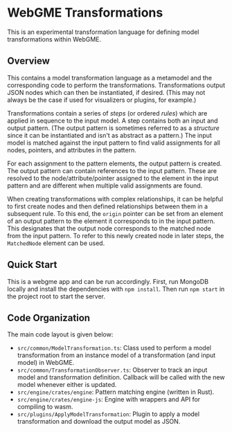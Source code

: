 # WebGME Transformations

This is an experimental transformation language for defining model
transformations within WebGME.

## Overview

This contains a model transformation language as a metamodel and the
corresponding code to perform the transformations. Transformations output JSON
nodes which can then be instantiated, if desired. (This may not always be the
case if used for visualizers or plugins, for example.)

Transformations contain a series of _steps_ (or ordered _rules_) which are
applied in sequence to the input model. A step contains both an input and output
pattern. (The output pattern is sometimes referred to as a _structure_ since it
can be instantiated and isn't as abstract as a pattern.) The input model is
matched against the input pattern to find valid assignments for all nodes,
pointers, and attributes in the pattern.

For each assignment to the pattern elements, the output pattern is created. The
output pattern can contain references to the input pattern. These are resolved
to the node/attribute/pointer assigned to the element in the input pattern and
are different when multiple valid assignments are found.

When creating transformations with complex relationships, it can be helpful to
first create nodes and then defined relationships between them in a subsequent
rule. To this end, the `origin` pointer can be set from an element of an output
pattern to the element it corresponds to in the input pattern. This designates
that the output node corresponds to the matched node from the input pattern. To
refer to this newly created node in later steps, the `MatchedNode` element can
be used.

## Quick Start

This is a webgme app and can be run accordingly. First, run MongoDB locally and
install the dependencies with `npm install`. Then run `npm start` in the project
root to start the server.

## Code Organization

The main code layout is given below:

- `src/common/ModelTransformation.ts`: Class used to perform a model
  transformation from an instance model of a transformation (and input model) in
  WebGME.
- `src/common/TransformationObserver.ts`: Observer to track an input model and
  transformation definition. Callback will be called with the new model whenever
  either is updated.
- `src/engine/crates/engine`: Pattern matching engine (written in Rust).
- `src/engine/crates/engine-js`: Engine with wrappers and API for compiling to
  wasm.
- `src/plugins/ApplyModelTransformation`: Plugin to apply a model transformation
  and download the output model as JSON.
